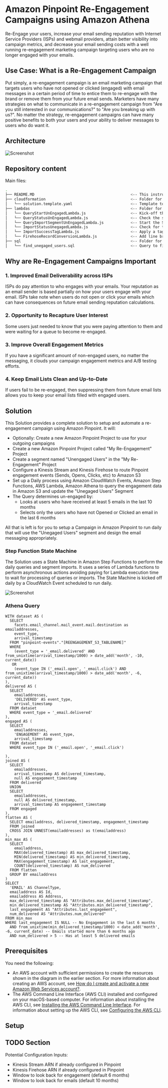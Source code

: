# Amazon Pinpoint Re-Engagement Campaigns using Amazon Athena

Re-Engage your users, increase your email sending reputation with Internet Service Providers (ISPs) and webmail providers, attain better visibility into campaign metrics, and decrease your email sending costs with a well running re-engagement marketing campaign targeting users who are no longer engaged with your emails.

## Use Case: What is a Re-Engagement Campaign

Put simply, a re-engagement campaign is an email marketing campaign that targets users who have not opened or clicked (engaged) with email messages in a certain period of time to entice them to re-engage with the brand or remove them from your future email sends.  Marketers have many strategies on what to communicate in a re-engagement campaign from "Are you still interested in our communications?" to "Are you breaking up with us?".  No matter the strategy, re-engagement campaigns can have many positive benefits to both your users and your ability to deliver messages to users who do want it.

## Architecture
![Screenshot](images/arch.png)

## Repository content
Main files:
```bash
.
├── README.MD                                           <-- This instructions file
├── cloudformation                                      <-- Folder for the AWS CloudFormation Templates
│   └── solution.template.yaml                          <-- Template to configure the solution
├── lambdas                                             <-- Folder for the AWS Lambda Function code
│   └── QueryStartUnEngagedLambda.js                    <-- Kick-off the Unengaged query
│   └── QueryStatusUnEngagedLambda.js                   <-- Check the status of the Unengaged query
│   └── QueryImportSegmentUnEngagedLambda.js            <-- Start the Segment Import
│   └── ImportStatusUnegagedLambda.js                   <-- Check for the status of the Segment Import
│   └── ImportSuccessTagLambda.js                       <-- Apply a tag to the Pinpoint Segment
│   └── FirehoseRecordConversionLambda.js               <-- Add line breaks in the Pinpoint event stream
├── sql                                                 <-- Folder for the Athena SQL queries
│   └── find_unegaged_users.sql                         <-- Query to find Unengaged users
```

## Why are Re-Engagement Campaigns Important

### 1.  Improved Email Deliverability across ISPs

ISPs do pay attention to who engages with your emails.  Your reputation as an email sender is based partially on how your users engage with your email.  ISPs take note when users do not open or click your emails which can have consequences on future email sending reputation calculations.  

### 2.  Opportunity to Recapture User Interest

Some users just needed to know that you were paying attention to them and were waiting for a queue to become re-engaged.  

### 3.  Improve Overall Engagement Metrics

If you have a significant amount of non-engaged users, no matter the messaging, it clouds your campaign engagement metrics and A/B testing efforts.

### 4.  Keep Email Lists Clean and Up-to-Date

If users fail to be re-engaged, then suppressing them from future email lists allows you to keep your email lists filled with engaged users.


## Solution
This Solution provides a complete solution to setup and automate a re-engagement campaign using Amazon Pinpoint.  It will:
* Optionally: Create a new Amazon Pinpoint Project to use for your outgoing campaigns
* Create a new Amazon Pinpoint Project called "My Re-Engagement" Project
* Create a segment named "Unengaged Users" in the "My Re-Engagement" Project
* Configure a Kinesis Stream and Kinesis Firehose to route Pinpoint engagement events (Sends, Opens, Clicks, etc) to Amazon S3
* Set up a Daily process using Amazon CloudWatch Events, Amazon Step Functions, AWS Lambda, Amazon Athena to query the engagement data in Amazon S3 and update the "Unegaged Users" Segment
* The Query determines un-engaged by:
  * Looks at users who have received at least 5 emails in the last 10 months
  * Selects only the users who have not Opened or Clicked an email in the last 6 months

All that is left is for you to setup a Campaign in Amazon Pinpoint to run daily that will use the "Unegaged Users" segment and design the email messaging appropriately.

### Step Function State Machine

The Solution uses a State Machine in Amazon Step Functions to perform the daily queries and segment imports.  It uses a series of Lambda functions to perform asynchronous actions avoiding paying for Lambda execution time to wait for processing of queries or imports.  The State Machine is kicked off daily by a CloudWatch Event scheduled to run daily.

![Screenshot](images/statemachine.png)

### Athena Query
```
WITH dataset AS (
  SELECT
    facets.email_channel.mail_event.mail.destination as emailaddresses,
    event_type,
    arrival_timestamp
  FROM "pinpoint-events"."[REENGAGEMENT_S3_TABLENAME]"
  WHERE
    (event_type = '_email.delivered' AND from_unixtime(arrival_timestamp/1000) > date_add('month', -10, current_date))
   OR
    (event_type IN ('_email.open', '_email.click') AND from_unixtime(arrival_timestamp/1000) > date_add('month', -6, current_date))
),
delivered AS (
  SELECT
    emailaddresses,
    'DELIVERED' AS event_type,
    arrival_timestamp
  FROM dataset
  WHERE event_type = '_email.delivered'
),
engaged AS (
  SELECT
    emailaddresses,
    'ENGAGEMENT' AS event_type,
    arrival_timestamp
  FROM dataset
  WHERE event_type IN ('_email.open', '_email.click')

),
joined AS (
  SELECT
    emailaddresses,
    arrival_timestamp AS delivered_timestamp,
    null AS engagement_timestamp
  FROM delivered
  UNION
  SELECT
    emailaddresses,
    null AS delivered_timestamp,
    arrival_timestamp AS engagement_timestamp
  FROM engaged
),
flatten AS (
  SELECT emailaddress, delivered_timestamp, engagement_timestamp
  FROM joined
  CROSS JOIN UNNEST(emailaddresses) as t(emailaddress)
),
min_max AS (
  SELECT
    emailaddress,
    MAX(delivered_timestamp) AS max_delivered_timestamp,
    MIN(delivered_timestamp) AS min_delivered_timestamp,
    MAX(engagement_timestamp) AS last_engagement,
    COUNT(delivered_timestamp) AS num_delivered
  FROM flatten
  GROUP BY emailaddress
)
SELECT
  'EMAIL' AS ChannelType,
  emailaddress AS Id,
  emailaddress AS Address,
  max_delivered_timestamp AS "Attributes.max_delivered_timestamp",
  min_delivered_timestamp AS "Attributes.min_delivered_timestamp",
  last_engagement AS "Attributes.last_engagement",
  num_delivered AS "Attributes.num_delivered"
FROM min_max
WHERE last_engagement IS NULL -- No Engagement in the last 6 months
  AND from_unixtime(min_delivered_timestamp/1000) < date_add('month', -6, current_date) -- Emails started more than 6 months ago
  AND num_delivered > 5 -- Has at least 5 delivered emails
```

## Prerequisites

You need the following:

* An AWS account with sufficient permissions to create the resources shown in the diagram in the earlier section. For more information about creating an AWS account, see [How do I create and activate a new Amazon Web Services account?](https://aws.amazon.com/premiumsupport/knowledge-center/create-and-activate-aws-account/).
* The AWS Command Line Interface (AWS CLI) installed and configured on your macOS-based computer. For information about installing the AWS CLI, see [Installing the AWS Command Line Interface](https://docs.aws.amazon.com/cli/latest/userguide/installing.html). For information about setting up the AWS CLI, see [Configuring the AWS CLI](https://docs.aws.amazon.com/cli/latest/userguide/cli-chap-getting-started.html).

## Setup


## TODO Section
Potential Configuration Inputs:
- Kinesis Stream ARN if already configured in Pinpoint
- Kinesis Firehose ARN if already configured in Pinpoint
- Window to look back for engagement (default 6 months)
- Window to look back for emails (default 10 months)
